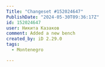 ```yaml
---
Title: "Changeset #152024647"
PublishDate: "2024-05-30T09:36:17Z"
id: 152024647
user: Никита Казаков
comment: Added a new bench
created_by: iD 2.29.0
tags:
  - Montenegro

---
```

